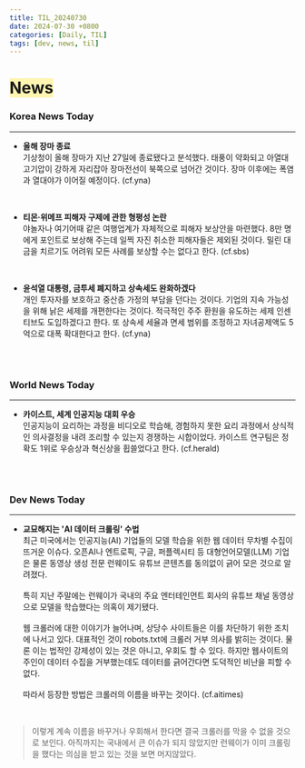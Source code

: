```yaml
---
title: TIL_20240730
date: 2024-07-30 +0800
categories: [Daily, TIL]
tags: [dev, news, til] 
---
```

# <span style="background-color:#fff5b1"> News </span>
### Korea News Today
---

- **올해 장마 종료**
  <br/>기상청이 올해 장마가 지난 27일에 종료됐다고 분석했다. 태풍이 약화되고 아열대 고기압이 강하게 자리잡아 장마전선이 북쪽으로 넘어간 것이다. 장마 이후에는 폭염과 열대야가 이어질 예정이다. (cf.yna)

<br/>

- **티몬·위메프 피해자 구제에 관한 형평성 논란**
  <br/>야놀자나 여기어때 같은 여행업계가 자체적으로 피해자 보상안을 마련했다. 8만 명에게 포인트로 보상해 주는데 일찍 자진 취소한 피해자들은 제외된 것이다. 밀린 대금을 치르기도 어려워 모든 사례를 보상할 수는 없다고 한다. (cf.sbs)

<br/>

- **윤석열 대통령, 금투세 폐지하고 상속세도 완화하겠다**
  <br/>개인 투자자를 보호하고 중산층 가정의 부담을 던다는 것이다. 기업의 지속 가능성을 위해 낡은 세제를 개편한다는 것이다. 적극적인 주주 환원을 유도하는 세제 인센티브도 도입하겠다고 한다. 또 상속세 세율과 면세 범위를 조정하고 자녀공제액도 5억으로 대폭 확대한다고 한다. (cf.yna)

<br/><br/>

### World News Today
---

- **카이스트, 세계 인공지능 대회 우승**
  <br/>인공지능이 요리하는 과정을 비디오로 학습해, 경험하지 못한 요리 과정에서 상식적인 의사결정을 내려 조리할 수 있는지 경쟁하는 시합이었다. 카이스트 연구팀은 정확도 1위로 우승상과 혁신상을 휩쓸었다고 한다. (cf.herald)

<br/><br/>
### Dev News Today
---

- **교묘해지는 'AI 데이터 크롤링' 수법**
  <br/>최근 미국에서는 인공지능(AI) 기업들의 모델 학습을 위한 웹 데이터 무차별 수집이 뜨거운 이슈다. 오픈AI나 엔트로픽, 구글, 퍼플렉시티 등 대형언어모델(LLM) 기업은 물론 동영상 생성 전문 런웨이도 유튜브 콘텐츠를 동의없이 긁어 모은 것으로 알려졌다.
  <br/><br/>특히 지난 주말에는 런웨이가 국내의 주요 엔터테인먼트 회사의 유튜브 채널 동영상으로 모델을 학습했다는 의혹이 제기됐다.
  <br/><br/>웹 크롤러에 대한 이야기가 늘어나며, 상당수 사이트들은 이를 차단하기 위한 조치에 나서고 있다. 대표적인 것이 robots.txt에 크롤러 거부 의사를 밝히는 것이다. 물론 이는 법적인 강제성이 있는 것은 아니고, 우회도 할 수 있다. 하지만 웹사이트의 주인이 데이터 수집을 거부했는데도 데이터를 긁어간다면 도덕적인 비난을 피할 수 없다.
  <br/><br/>따라서 등장한 방법은 크롤러의 이름을 바꾸는 것이다. (cf.aitimes)

<br/>

> 이렇게 계속 이름을 바꾸거나 우회해서 한다면 결국 크롤러를 막을 수 없을 것으로 보인다. 
아직까지는 국내에서 큰 이슈가 되지 않았지만 런웨이가 이미 크롤링을 했다는 의심을 받고 있는 것을 보면 머지않았다.
